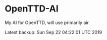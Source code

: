 # OpenTTD-AI
My AI for OpenTTD, will use primarily air

Latest backup: Sun Sep 22 04:22:01 UTC 2019
